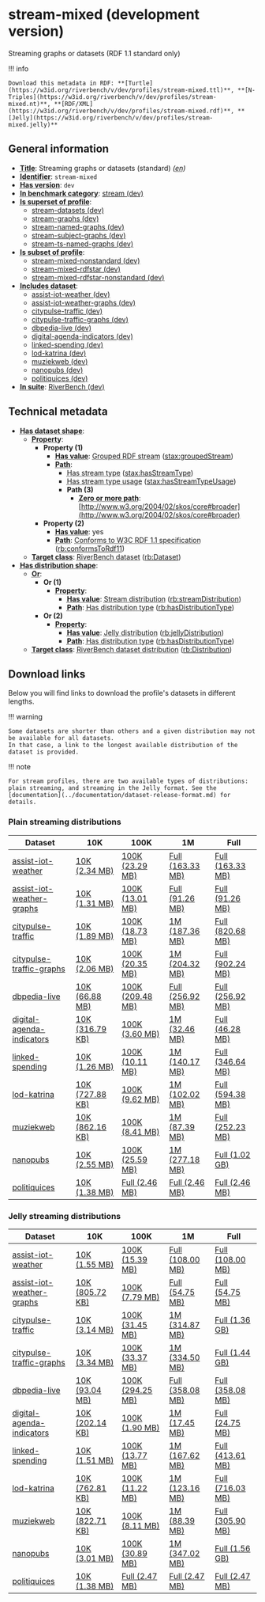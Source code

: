 # stream-mixed (development version)

Streaming graphs or datasets (RDF 1.1 standard only)

!!! info

    Download this metadata in RDF: **[Turtle](https://w3id.org/riverbench/v/dev/profiles/stream-mixed.ttl)**, **[N-Triples](https://w3id.org/riverbench/v/dev/profiles/stream-mixed.nt)**, **[RDF/XML](https://w3id.org/riverbench/v/dev/profiles/stream-mixed.rdf)**, **[Jelly](https://w3id.org/riverbench/v/dev/profiles/stream-mixed.jelly)**



## General information

- **<abbr title="A name given to the resource.">Title</abbr>**: Streaming graphs or datasets (standard) _(<abbr title="English">en</abbr>)_
- **<abbr title="An unambiguous reference to the resource within a given context.">Identifier</abbr>**: `stream-mixed`
- **<abbr title="Version tag of an artifact">Has version</abbr>**: `dev`
- **<abbr title="Indicates that the subject (either a task or a profile) is in benchmark category. This property is functional (each task/profile must be in exactly one benchmark category).">In benchmark category</abbr>**: [stream (dev)](https://w3id.org/riverbench/v/dev/categories/stream)
- **<abbr title="Indicates that this profile contains all datasets of the other profile">Is superset of profile</abbr>**: 
    - [stream-datasets (dev)](https://w3id.org/riverbench/v/dev/profiles/stream-datasets)
    - [stream-graphs (dev)](https://w3id.org/riverbench/v/dev/profiles/stream-graphs)
    - [stream-named-graphs (dev)](https://w3id.org/riverbench/v/dev/profiles/stream-named-graphs)
    - [stream-subject-graphs (dev)](https://w3id.org/riverbench/v/dev/profiles/stream-subject-graphs)
    - [stream-ts-named-graphs (dev)](https://w3id.org/riverbench/v/dev/profiles/stream-ts-named-graphs)
- **<abbr title="Indicates that this profile's datasets are all in the other profile">Is subset of profile</abbr>**: 
    - [stream-mixed-nonstandard (dev)](https://w3id.org/riverbench/v/dev/profiles/stream-mixed-nonstandard)
    - [stream-mixed-rdfstar (dev)](https://w3id.org/riverbench/v/dev/profiles/stream-mixed-rdfstar)
    - [stream-mixed-rdfstar-nonstandard (dev)](https://w3id.org/riverbench/v/dev/profiles/stream-mixed-rdfstar-nonstandard)
- **<abbr title="Indicates which datasets are included in the profile">Includes dataset</abbr>**: 
    - [assist-iot-weather (dev)](https://w3id.org/riverbench/datasets/assist-iot-weather/dev)
    - [assist-iot-weather-graphs (dev)](https://w3id.org/riverbench/datasets/assist-iot-weather-graphs/dev)
    - [citypulse-traffic (dev)](https://w3id.org/riverbench/datasets/citypulse-traffic/dev)
    - [citypulse-traffic-graphs (dev)](https://w3id.org/riverbench/datasets/citypulse-traffic-graphs/dev)
    - [dbpedia-live (dev)](https://w3id.org/riverbench/datasets/dbpedia-live/dev)
    - [digital-agenda-indicators (dev)](https://w3id.org/riverbench/datasets/digital-agenda-indicators/dev)
    - [linked-spending (dev)](https://w3id.org/riverbench/datasets/linked-spending/dev)
    - [lod-katrina (dev)](https://w3id.org/riverbench/datasets/lod-katrina/dev)
    - [muziekweb (dev)](https://w3id.org/riverbench/datasets/muziekweb/dev)
    - [nanopubs (dev)](https://w3id.org/riverbench/datasets/nanopubs/dev)
    - [politiquices (dev)](https://w3id.org/riverbench/datasets/politiquices/dev)
- **<abbr title="Indicates the benchmark suite to which a dataset or profile belongs">In suite</abbr>**: [RiverBench (dev)](https://w3id.org/riverbench/)

## Technical metadata

- **<abbr title="Specifies the SHACL shape of distributions that are allowed in a given benchmark profile.">Has dataset shape</abbr>**: 
    - **<abbr title="Links a shape to its property shapes.">Property</abbr>**:     
        - **Property (1)**    
            - **<abbr title="Specifies a value that must be among the value nodes.">Has value</abbr>**: <abbr title="A grouped RDF stream is an RDF stream whose elements are either RDF graphs or RDF datasets.">Grouped RDF stream</abbr> ([stax:groupedStream](https://w3id.org/stax/ontology#groupedStream))
            - **<abbr title="Specifies the property path of a property shape.">Path</abbr>**:     
                - <abbr title="For an RDF stream type usage, this property indicates which stream type is used.">Has stream type</abbr> ([stax:hasStreamType](https://w3id.org/stax/ontology#hasStreamType))
                - <abbr title="Inverse of stax:isUsageOf – indicates that the subject is related to a usage of an RDF stream type.  The subject for this property can be for example a published stream on the Web (e.g., vocals:RDFStream) or a scientific publication that discusses a usage of an RDF stream type.">Has stream type usage</abbr> ([stax:hasStreamTypeUsage](https://w3id.org/stax/ontology#hasStreamTypeUsage))
                - **Path (3)**    
                    - **<abbr title="The (single) value of this property represents a path that is matched zero or more times.">Zero or more path</abbr>**: [http://www.w3.org/2004/02/skos/core#broader](http://www.w3.org/2004/02/skos/core#broader)
        - **Property (2)**    
            - **<abbr title="Specifies a value that must be among the value nodes.">Has value</abbr>**: yes
            - **<abbr title="Specifies the property path of a property shape.">Path</abbr>**: <abbr title="Whether the dataset is RDF 1.1-compliant, i.e., does not use any non-standard features, like generalized triples.">Conforms to W3C RDF 1.1 specification</abbr> ([rb:conformsToRdf11](https://w3id.org/riverbench/schema/metadata#conformsToRdf11))
    - **<abbr title="Links a shape to a class, indicating that all instances of the class must conform to the shape.">Target class</abbr>**: <abbr title="A dataset in the RiverBench benchmark suite">RiverBench dataset</abbr> ([rb:Dataset](https://w3id.org/riverbench/schema/metadata#Dataset))
- **<abbr title="Specifies the SHACL shape of distributions that are allowed in a given benchmark profile.">Has distribution shape</abbr>**: 
    - **<abbr title="Specifies a list of shapes so that the value nodes must conform to at least one of the shapes.">Or</abbr>**:     
        - **Or (1)**    
            - **<abbr title="Links a shape to its property shapes.">Property</abbr>**:     
                - **<abbr title="Specifies a value that must be among the value nodes.">Has value</abbr>**: <abbr title="The dataset is distributed as a stream of RDF datasets or RDF graphs (grouped RDF stream in RDF-STaX).">Stream distribution</abbr> ([rb:streamDistribution](https://w3id.org/riverbench/schema/metadata#streamDistribution))
                - **<abbr title="Specifies the property path of a property shape.">Path</abbr>**: <abbr title="Indicates the type of RiverBench dataset distribution">Has distribution type</abbr> ([rb:hasDistributionType](https://w3id.org/riverbench/schema/metadata#hasDistributionType))
        - **Or (2)**    
            - **<abbr title="Links a shape to its property shapes.">Property</abbr>**:     
                - **<abbr title="Specifies a value that must be among the value nodes.">Has value</abbr>**: <abbr title="A streaming distribution in the Jelly binary format.">Jelly distribution</abbr> ([rb:jellyDistribution](https://w3id.org/riverbench/schema/metadata#jellyDistribution))
                - **<abbr title="Specifies the property path of a property shape.">Path</abbr>**: <abbr title="Indicates the type of RiverBench dataset distribution">Has distribution type</abbr> ([rb:hasDistributionType](https://w3id.org/riverbench/schema/metadata#hasDistributionType))
    - **<abbr title="Links a shape to a class, indicating that all instances of the class must conform to the shape.">Target class</abbr>**: <abbr title="A distribution of a dataset in the RiverBench benchmark suite.">RiverBench dataset distribution</abbr> ([rb:Distribution](https://w3id.org/riverbench/schema/metadata#Distribution))


## Download links

Below you will find links to download the profile's datasets in different lengths.

!!! warning

    Some datasets are shorter than others and a given distribution may not be available for all datasets.
    In that case, a link to the longest available distribution of the dataset is provided.

!!! note

    For stream profiles, there are two available types of distributions: plain streaming, and streaming in the Jelly format. See the [documentation](../documentation/dataset-release-format.md) for details.

### Plain streaming distributions

Dataset | 10K | 100K | 1M | Full
--- | --- | --- | --- | ---
[assist-iot-weather](https://w3id.org/riverbench/datasets/assist-iot-weather/dev) | [10K (2.34 MB)](https://w3id.org/riverbench/datasets/assist-iot-weather/dev/files/stream_10K.tar.gz) | [100K (23.29 MB)](https://w3id.org/riverbench/datasets/assist-iot-weather/dev/files/stream_100K.tar.gz) | [Full (163.33 MB)](https://w3id.org/riverbench/datasets/assist-iot-weather/dev/files/stream_full.tar.gz) | [Full (163.33 MB)](https://w3id.org/riverbench/datasets/assist-iot-weather/dev/files/stream_full.tar.gz)
[assist-iot-weather-graphs](https://w3id.org/riverbench/datasets/assist-iot-weather-graphs/dev) | [10K (1.31 MB)](https://w3id.org/riverbench/datasets/assist-iot-weather-graphs/dev/files/stream_10K.tar.gz) | [100K (13.01 MB)](https://w3id.org/riverbench/datasets/assist-iot-weather-graphs/dev/files/stream_100K.tar.gz) | [Full (91.26 MB)](https://w3id.org/riverbench/datasets/assist-iot-weather-graphs/dev/files/stream_full.tar.gz) | [Full (91.26 MB)](https://w3id.org/riverbench/datasets/assist-iot-weather-graphs/dev/files/stream_full.tar.gz)
[citypulse-traffic](https://w3id.org/riverbench/datasets/citypulse-traffic/dev) | [10K (1.89 MB)](https://w3id.org/riverbench/datasets/citypulse-traffic/dev/files/stream_10K.tar.gz) | [100K (18.73 MB)](https://w3id.org/riverbench/datasets/citypulse-traffic/dev/files/stream_100K.tar.gz) | [1M (187.36 MB)](https://w3id.org/riverbench/datasets/citypulse-traffic/dev/files/stream_1M.tar.gz) | [Full (820.68 MB)](https://w3id.org/riverbench/datasets/citypulse-traffic/dev/files/stream_full.tar.gz)
[citypulse-traffic-graphs](https://w3id.org/riverbench/datasets/citypulse-traffic-graphs/dev) | [10K (2.06 MB)](https://w3id.org/riverbench/datasets/citypulse-traffic-graphs/dev/files/stream_10K.tar.gz) | [100K (20.35 MB)](https://w3id.org/riverbench/datasets/citypulse-traffic-graphs/dev/files/stream_100K.tar.gz) | [1M (204.32 MB)](https://w3id.org/riverbench/datasets/citypulse-traffic-graphs/dev/files/stream_1M.tar.gz) | [Full (902.24 MB)](https://w3id.org/riverbench/datasets/citypulse-traffic-graphs/dev/files/stream_full.tar.gz)
[dbpedia-live](https://w3id.org/riverbench/datasets/dbpedia-live/dev) | [10K (66.88 MB)](https://w3id.org/riverbench/datasets/dbpedia-live/dev/files/stream_10K.tar.gz) | [100K (209.48 MB)](https://w3id.org/riverbench/datasets/dbpedia-live/dev/files/stream_100K.tar.gz) | [Full (256.92 MB)](https://w3id.org/riverbench/datasets/dbpedia-live/dev/files/stream_full.tar.gz) | [Full (256.92 MB)](https://w3id.org/riverbench/datasets/dbpedia-live/dev/files/stream_full.tar.gz)
[digital-agenda-indicators](https://w3id.org/riverbench/datasets/digital-agenda-indicators/dev) | [10K (316.79 KB)](https://w3id.org/riverbench/datasets/digital-agenda-indicators/dev/files/stream_10K.tar.gz) | [100K (3.60 MB)](https://w3id.org/riverbench/datasets/digital-agenda-indicators/dev/files/stream_100K.tar.gz) | [1M (32.46 MB)](https://w3id.org/riverbench/datasets/digital-agenda-indicators/dev/files/stream_1M.tar.gz) | [Full (46.28 MB)](https://w3id.org/riverbench/datasets/digital-agenda-indicators/dev/files/stream_full.tar.gz)
[linked-spending](https://w3id.org/riverbench/datasets/linked-spending/dev) | [10K (1.26 MB)](https://w3id.org/riverbench/datasets/linked-spending/dev/files/stream_10K.tar.gz) | [100K (10.11 MB)](https://w3id.org/riverbench/datasets/linked-spending/dev/files/stream_100K.tar.gz) | [1M (140.17 MB)](https://w3id.org/riverbench/datasets/linked-spending/dev/files/stream_1M.tar.gz) | [Full (346.64 MB)](https://w3id.org/riverbench/datasets/linked-spending/dev/files/stream_full.tar.gz)
[lod-katrina](https://w3id.org/riverbench/datasets/lod-katrina/dev) | [10K (727.88 KB)](https://w3id.org/riverbench/datasets/lod-katrina/dev/files/stream_10K.tar.gz) | [100K (9.62 MB)](https://w3id.org/riverbench/datasets/lod-katrina/dev/files/stream_100K.tar.gz) | [1M (102.02 MB)](https://w3id.org/riverbench/datasets/lod-katrina/dev/files/stream_1M.tar.gz) | [Full (594.38 MB)](https://w3id.org/riverbench/datasets/lod-katrina/dev/files/stream_full.tar.gz)
[muziekweb](https://w3id.org/riverbench/datasets/muziekweb/dev) | [10K (862.16 KB)](https://w3id.org/riverbench/datasets/muziekweb/dev/files/stream_10K.tar.gz) | [100K (8.41 MB)](https://w3id.org/riverbench/datasets/muziekweb/dev/files/stream_100K.tar.gz) | [1M (87.39 MB)](https://w3id.org/riverbench/datasets/muziekweb/dev/files/stream_1M.tar.gz) | [Full (252.23 MB)](https://w3id.org/riverbench/datasets/muziekweb/dev/files/stream_full.tar.gz)
[nanopubs](https://w3id.org/riverbench/datasets/nanopubs/dev) | [10K (2.55 MB)](https://w3id.org/riverbench/datasets/nanopubs/dev/files/stream_10K.tar.gz) | [100K (25.59 MB)](https://w3id.org/riverbench/datasets/nanopubs/dev/files/stream_100K.tar.gz) | [1M (277.18 MB)](https://w3id.org/riverbench/datasets/nanopubs/dev/files/stream_1M.tar.gz) | [Full (1.02 GB)](https://w3id.org/riverbench/datasets/nanopubs/dev/files/stream_full.tar.gz)
[politiquices](https://w3id.org/riverbench/datasets/politiquices/dev) | [10K (1.38 MB)](https://w3id.org/riverbench/datasets/politiquices/dev/files/stream_10K.tar.gz) | [Full (2.46 MB)](https://w3id.org/riverbench/datasets/politiquices/dev/files/stream_full.tar.gz) | [Full (2.46 MB)](https://w3id.org/riverbench/datasets/politiquices/dev/files/stream_full.tar.gz) | [Full (2.46 MB)](https://w3id.org/riverbench/datasets/politiquices/dev/files/stream_full.tar.gz)

### Jelly streaming distributions

Dataset | 10K | 100K | 1M | Full
--- | --- | --- | --- | ---
[assist-iot-weather](https://w3id.org/riverbench/datasets/assist-iot-weather/dev) | [10K (1.55 MB)](https://w3id.org/riverbench/datasets/assist-iot-weather/dev/files/jelly_10K.jelly.gz) | [100K (15.39 MB)](https://w3id.org/riverbench/datasets/assist-iot-weather/dev/files/jelly_100K.jelly.gz) | [Full (108.00 MB)](https://w3id.org/riverbench/datasets/assist-iot-weather/dev/files/jelly_full.jelly.gz) | [Full (108.00 MB)](https://w3id.org/riverbench/datasets/assist-iot-weather/dev/files/jelly_full.jelly.gz)
[assist-iot-weather-graphs](https://w3id.org/riverbench/datasets/assist-iot-weather-graphs/dev) | [10K (805.72 KB)](https://w3id.org/riverbench/datasets/assist-iot-weather-graphs/dev/files/jelly_10K.jelly.gz) | [100K (7.79 MB)](https://w3id.org/riverbench/datasets/assist-iot-weather-graphs/dev/files/jelly_100K.jelly.gz) | [Full (54.75 MB)](https://w3id.org/riverbench/datasets/assist-iot-weather-graphs/dev/files/jelly_full.jelly.gz) | [Full (54.75 MB)](https://w3id.org/riverbench/datasets/assist-iot-weather-graphs/dev/files/jelly_full.jelly.gz)
[citypulse-traffic](https://w3id.org/riverbench/datasets/citypulse-traffic/dev) | [10K (3.14 MB)](https://w3id.org/riverbench/datasets/citypulse-traffic/dev/files/jelly_10K.jelly.gz) | [100K (31.45 MB)](https://w3id.org/riverbench/datasets/citypulse-traffic/dev/files/jelly_100K.jelly.gz) | [1M (314.87 MB)](https://w3id.org/riverbench/datasets/citypulse-traffic/dev/files/jelly_1M.jelly.gz) | [Full (1.36 GB)](https://w3id.org/riverbench/datasets/citypulse-traffic/dev/files/jelly_full.jelly.gz)
[citypulse-traffic-graphs](https://w3id.org/riverbench/datasets/citypulse-traffic-graphs/dev) | [10K (3.34 MB)](https://w3id.org/riverbench/datasets/citypulse-traffic-graphs/dev/files/jelly_10K.jelly.gz) | [100K (33.37 MB)](https://w3id.org/riverbench/datasets/citypulse-traffic-graphs/dev/files/jelly_100K.jelly.gz) | [1M (334.50 MB)](https://w3id.org/riverbench/datasets/citypulse-traffic-graphs/dev/files/jelly_1M.jelly.gz) | [Full (1.44 GB)](https://w3id.org/riverbench/datasets/citypulse-traffic-graphs/dev/files/jelly_full.jelly.gz)
[dbpedia-live](https://w3id.org/riverbench/datasets/dbpedia-live/dev) | [10K (93.04 MB)](https://w3id.org/riverbench/datasets/dbpedia-live/dev/files/jelly_10K.jelly.gz) | [100K (294.25 MB)](https://w3id.org/riverbench/datasets/dbpedia-live/dev/files/jelly_100K.jelly.gz) | [Full (358.08 MB)](https://w3id.org/riverbench/datasets/dbpedia-live/dev/files/jelly_full.jelly.gz) | [Full (358.08 MB)](https://w3id.org/riverbench/datasets/dbpedia-live/dev/files/jelly_full.jelly.gz)
[digital-agenda-indicators](https://w3id.org/riverbench/datasets/digital-agenda-indicators/dev) | [10K (202.14 KB)](https://w3id.org/riverbench/datasets/digital-agenda-indicators/dev/files/jelly_10K.jelly.gz) | [100K (1.90 MB)](https://w3id.org/riverbench/datasets/digital-agenda-indicators/dev/files/jelly_100K.jelly.gz) | [1M (17.45 MB)](https://w3id.org/riverbench/datasets/digital-agenda-indicators/dev/files/jelly_1M.jelly.gz) | [Full (24.75 MB)](https://w3id.org/riverbench/datasets/digital-agenda-indicators/dev/files/jelly_full.jelly.gz)
[linked-spending](https://w3id.org/riverbench/datasets/linked-spending/dev) | [10K (1.51 MB)](https://w3id.org/riverbench/datasets/linked-spending/dev/files/jelly_10K.jelly.gz) | [100K (13.77 MB)](https://w3id.org/riverbench/datasets/linked-spending/dev/files/jelly_100K.jelly.gz) | [1M (167.62 MB)](https://w3id.org/riverbench/datasets/linked-spending/dev/files/jelly_1M.jelly.gz) | [Full (413.61 MB)](https://w3id.org/riverbench/datasets/linked-spending/dev/files/jelly_full.jelly.gz)
[lod-katrina](https://w3id.org/riverbench/datasets/lod-katrina/dev) | [10K (762.81 KB)](https://w3id.org/riverbench/datasets/lod-katrina/dev/files/jelly_10K.jelly.gz) | [100K (11.22 MB)](https://w3id.org/riverbench/datasets/lod-katrina/dev/files/jelly_100K.jelly.gz) | [1M (123.16 MB)](https://w3id.org/riverbench/datasets/lod-katrina/dev/files/jelly_1M.jelly.gz) | [Full (716.03 MB)](https://w3id.org/riverbench/datasets/lod-katrina/dev/files/jelly_full.jelly.gz)
[muziekweb](https://w3id.org/riverbench/datasets/muziekweb/dev) | [10K (822.71 KB)](https://w3id.org/riverbench/datasets/muziekweb/dev/files/jelly_10K.jelly.gz) | [100K (8.11 MB)](https://w3id.org/riverbench/datasets/muziekweb/dev/files/jelly_100K.jelly.gz) | [1M (88.39 MB)](https://w3id.org/riverbench/datasets/muziekweb/dev/files/jelly_1M.jelly.gz) | [Full (305.90 MB)](https://w3id.org/riverbench/datasets/muziekweb/dev/files/jelly_full.jelly.gz)
[nanopubs](https://w3id.org/riverbench/datasets/nanopubs/dev) | [10K (3.01 MB)](https://w3id.org/riverbench/datasets/nanopubs/dev/files/jelly_10K.jelly.gz) | [100K (30.89 MB)](https://w3id.org/riverbench/datasets/nanopubs/dev/files/jelly_100K.jelly.gz) | [1M (347.02 MB)](https://w3id.org/riverbench/datasets/nanopubs/dev/files/jelly_1M.jelly.gz) | [Full (1.56 GB)](https://w3id.org/riverbench/datasets/nanopubs/dev/files/jelly_full.jelly.gz)
[politiquices](https://w3id.org/riverbench/datasets/politiquices/dev) | [10K (1.38 MB)](https://w3id.org/riverbench/datasets/politiquices/dev/files/jelly_10K.jelly.gz) | [Full (2.47 MB)](https://w3id.org/riverbench/datasets/politiquices/dev/files/jelly_full.jelly.gz) | [Full (2.47 MB)](https://w3id.org/riverbench/datasets/politiquices/dev/files/jelly_full.jelly.gz) | [Full (2.47 MB)](https://w3id.org/riverbench/datasets/politiquices/dev/files/jelly_full.jelly.gz)
